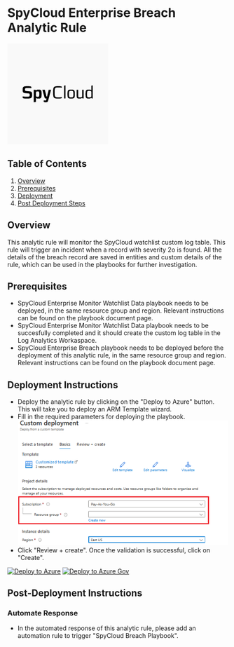 # SpyCloud Enterprise Breach Analytic Rule

![SpyCloud Enterprise](images/logo.png)

## Table of Contents

1. [Overview](#overview)
2. [Prerequisites](#prerequisites)
3. [Deployment](#deployment)
4. [Post Deployment Steps](#postdeployment)


<a name="overview">

## Overview
This analytic rule will monitor the SpyCloud watchlist custom log table. This rule will trigger an incident when a record with severity 2o is found. All the details of the breach record are saved in entities and custom details of the rule, which can be used in the playbooks for further investigation.


<a name="prerequisites">

## Prerequisites
- SpyCloud Enterprise Monitor Watchlist Data playbook needs to be deployed, in the same resource group and region. Relevant instructions can be found on the playbook document page.
- SpyCloud Enterprise Monitor Watchlist Data playbook needs to be succesfully completed and it should create the custom log table in the Log Analytics Workaspace.
- SpyCloud Enterprise Breach playbook needs to be deployed before the deployment of this analytic rule, in the same resource group and region. Relevant instructions can be found on the playbook document page.

<a name="deployment">

## Deployment Instructions
- Deploy the analytic rule by clicking on the "Deploy to Azure" button. This will take you to deploy an ARM Template wizard.
- Fill in the required parameters for deploying the playbook.
  ![deployment](images/deployment.png)
- Click "Review + create". Once the validation is successful, click on "Create".

[![Deploy to Azure](https://aka.ms/deploytoazurebutton)](https://portal.azure.com/#create/Microsoft.Template/uri/https%3A%2F%2Fraw.githubusercontent.com%2FVukaHeavyIndustries%2FAzure-Sentinel%2Fmaster%2FSolutions%2FSpyCloud%20Enterprise%2FAnalyticsRules%2FSpyCloud-Breach-Rule%2Fazuredeploy.json)
[![Deploy to Azure Gov](https://aka.ms/deploytoazuregovbutton)](https://portal.azure.us/#create/Microsoft.Template/uri/https%3A%2F%2Fraw.githubusercontent.com%2FVukaHeavyIndustries%2FAzure-Sentinel%2Fmaster%2FSolutions%2FSpyCloud%20Enterprise%2FAnalyticsRules%2FSpyCloud-Breach-Rule%2Fazuredeploy.json)

<a name="postdeployment">

## Post-Deployment Instructions
### Automate Response 
- In the automated response of this analytic rule, please add an automation rule to trigger "SpyCloud Breach Playbook".

